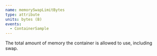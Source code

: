 ```yaml
---
name: memorySwapLimitBytes
type: attribute
units: bytes (B)
events:
  - ContainerSample
---
```


The total amount of memory the container is allowed to use, including swap.